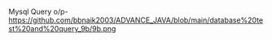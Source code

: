 Mysql Query o/p- https://github.com/bbnaik2003/ADVANCE_JAVA/blob/main/database%20test%20and%20query_9b/9b.png
